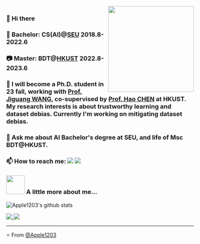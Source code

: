 <img align='right' src="https://media.giphy.com/media/M9gbBd9nbDrOTu1Mqx/giphy.gif" width="230">

### 👋 Hi there
### 🌱 Bachelor: CS(AI)@[SEU](www.seu.edu.cn) 2018.8-2022.6
### :camera: Master: BDT@[HKUST](ust.hk) 2022.8-2023.6
### 🔭 I will become a Ph.D. student in 23 fall, working with [Prof. Jiguang WANG](https://wang-lab.hkust.edu.hk/), co-supervised by [Prof. Hao CHEN](https://hkustsmartlab.netlify.app/) at HKUST. My research interests is about trustworthy learning and dataset debias. Currently I'm working on mitigating dataset debias.
### 💬 Ask me about AI Bachelor's degree at SEU, and life of Msc BDT@HKUST.
### 📫 How to reach me: [![](https://img.shields.io/badge/Gmail-Apple1203-red)](mailto:zobppc@gmail.com) [![](https://img.shields.io/badge/Telegram-%40Apple1203-blue)](https://t.me/stdafx)
### <img src="https://media.giphy.com/media/VgCDAzcKvsR6OM0uWg/giphy.gif" width="50"> A little more about me...  
![Apple1203's github stats](https://github-readme-stats.vercel.app/api?username=Apple1203&hide=contribs,prs&count_private=true&show_icons=true)

<a href="https://github.com/Apple1203">
  <img src="https://img.shields.io/github/followers/Apple1203">
</a>
<a href="https://github.com/Apple1203">
   <img src="https://komarev.com/ghpvc/?username=Apple1203">
</a>

<!--START_SECTION:waka-->

<!--END_SECTION:waka-->

---

⭐️ From [@Apple1203](https://github.com/Apple1203)
<!--
**Apple1203/Apple1203** is a ✨ _special_ ✨ repository because its `README.md` (this file) appears on your GitHub profile.

Here are some ideas to get you started:



- 👯 I’m looking to collaborate on ...
- 🤔 I’m looking for help with ...
- 😄 Pronouns: ...
- ⚡ Fun fact: ...
-->

